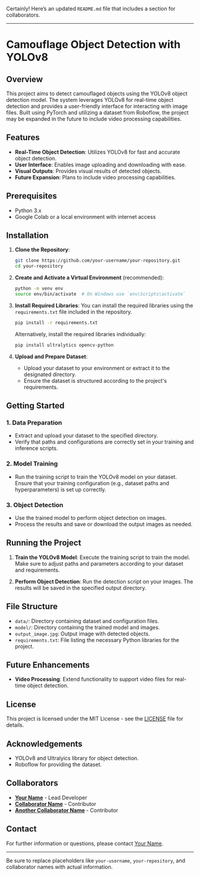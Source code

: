 Certainly! Here’s an updated `README.md` file that includes a section for collaborators.

---

# Camouflage Object Detection with YOLOv8

## Overview

This project aims to detect camouflaged objects using the YOLOv8 object detection model. The system leverages YOLOv8 for real-time object detection and provides a user-friendly interface for interacting with image files. Built using PyTorch and utilizing a dataset from Roboflow, the project may be expanded in the future to include video processing capabilities.

## Features

- **Real-Time Object Detection**: Utilizes YOLOv8 for fast and accurate object detection.
- **User Interface**: Enables image uploading and downloading with ease.
- **Visual Outputs**: Provides visual results of detected objects.
- **Future Expansion**: Plans to include video processing capabilities.

## Prerequisites

- Python 3.x
- Google Colab or a local environment with internet access

## Installation

1. **Clone the Repository**:
   ```sh
   git clone https://github.com/your-username/your-repository.git
   cd your-repository
   ```

2. **Create and Activate a Virtual Environment** (recommended):
   ```sh
   python -m venv env
   source env/bin/activate  # On Windows use `env\Scripts\activate`
   ```

3. **Install Required Libraries**:
   You can install the required libraries using the `requirements.txt` file included in the repository.
   ```sh
   pip install -r requirements.txt
   ```

   Alternatively, install the required libraries individually:
   ```sh
   pip install ultralytics opencv-python
   ```

4. **Upload and Prepare Dataset**:
   - Upload your dataset to your environment or extract it to the designated directory.
   - Ensure the dataset is structured according to the project's requirements.

## Getting Started

### 1. Data Preparation

- Extract and upload your dataset to the specified directory.
- Verify that paths and configurations are correctly set in your training and inference scripts.

### 2. Model Training

- Run the training script to train the YOLOv8 model on your dataset. Ensure that your training configuration (e.g., dataset paths and hyperparameters) is set up correctly.

### 3. Object Detection

- Use the trained model to perform object detection on images.
- Process the results and save or download the output images as needed.

## Running the Project

1. **Train the YOLOv8 Model**:
   Execute the training script to train the model. Make sure to adjust paths and parameters according to your dataset and requirements.

2. **Perform Object Detection**:
   Run the detection script on your images. The results will be saved in the specified output directory.

## File Structure

- `data/`: Directory containing dataset and configuration files.
- `model/`: Directory containing the trained model and images.
- `output_image.jpg`: Output image with detected objects.
- `requirements.txt`: File listing the necessary Python libraries for the project.

## Future Enhancements

- **Video Processing**: Extend functionality to support video files for real-time object detection.

## License

This project is licensed under the MIT License - see the [LICENSE](LICENSE) file for details.

## Acknowledgements

- YOLOv8 and Ultralyics library for object detection.
- Roboflow for providing the dataset.

## Collaborators

- **[Your Name](https://github.com/your-username)** - Lead Developer
- **[Collaborator Name](https://github.com/collaborator-username)** - Contributor
- **[Another Collaborator Name](https://github.com/another-collaborator-username)** - Contributor

## Contact

For further information or questions, please contact [Your Name](your.email@example.com).

---

Be sure to replace placeholders like `your-username`, `your-repository`, and collaborator names with actual information.
